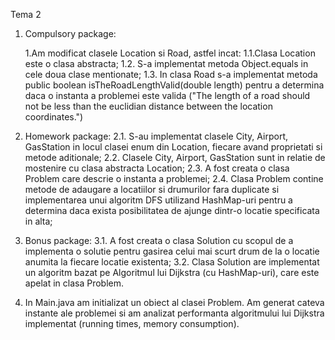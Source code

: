 Tema 2
1. Compulsory package:

   1.Am modificat clasele Location si Road, astfel incat:
1.1.Clasa Location este o clasa abstracta;
1.2. S-a implementat metoda Object.equals in cele doua clase mentionate;
1.3. In clasa Road s-a implementat metoda public boolean isTheRoadLengthValid(double length) pentru a determina daca o instanta a problemei este valida ("The length of a road should not be less than the euclidian distance between the location coordinates.")
2. Homework package:
2.1. S-au implementat clasele City, Airport, GasStation in locul clasei enum din Location, fiecare avand proprietati si metode aditionale;
2.2. Clasele City, Airport, GasStation sunt in relatie de mostenire cu clasa abstracta Location;
2.3. A fost creata o clasa Problem care descrie o instanta a problemei;
2.4. Clasa Problem contine metode de adaugare a  locatiilor si drumurilor fara duplicate si implementarea unui algoritm DFS utilizand HashMap-uri pentru a determina daca exista posibilitatea de ajunge dintr-o locatie specificata in alta;
3. Bonus package:
3.1. A fost creata o clasa Solution cu scopul de a implementa o solutie pentru gasirea celui mai scurt drum de la o locatie anumita la fiecare locatie existenta;
3.2. Clasa Solution are implementat un algoritm bazat pe Algoritmul lui Dijkstra (cu HashMap-uri), care este apelat in clasa Problem.
4. In Main.java am initializat un obiect al clasei Problem. Am generat cateva instante ale problemei si am analizat performanta algoritmului lui Dijkstra implementat (running times, memory consumption).